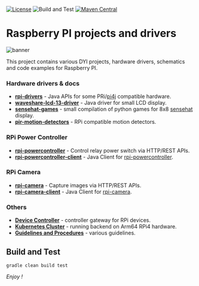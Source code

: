 [![License](https://img.shields.io/badge/License-Apache%202.0-blue.svg)](https://opensource.org/licenses/Apache-2.0)
![Build and Test](https://github.com/jveverka/rpi-projects/workflows/Build%20and%20Test/badge.svg)
[![Maven Central](https://img.shields.io/badge/maven%20central-release-green.svg)](https://search.maven.org/search?q=one.microproject.rpi)

# Raspberry PI projects and drivers

![banner](docs/graphics-banner.svg)

This project contains various DYI projects, hardware drivers, schematics and code examples for Raspberry PI.

### Hardware drivers & docs
* __[rpi-drivers](rpi-drivers)__ - Java APIs for some PRi/[pi4j](https://pi4j.com/) compatible hardware.
* __[waveshare-lcd-13-driver](waveshare-lcd-13-driver)__ - Java driver for small LCD display.
* __[sensehat-games](sensehat-games)__ - small compilation of python games for 8x8 [sensehat](https://www.raspberrypi.org/products/sense-hat/) display.
* __[pir-motion-detectors](pir-motion-detectors)__ - RPi compatible motion detectors.

### RPi Power Controller   
* __[rpi-powercontroller](rpi-powercontroller)__ - Control relay power switch via HTTP/REST APIs.
* __[rpi-powercontroller-client](rpi-powercontroller-client)__ - Java Client for [rpi-powercontroller](rpi-powercontroller).

### RPi Camera
* __[rpi-camera](rpi-camera)__ - Capture images via HTTP/REST APIs. 
* __[rpi-camera-client](rpi-camera-client)__ - Java Client for [rpi-camera](rpi-camera).

### Others
* __[Device Controller](device-controller)__ - controller gateway for RPi devices.
* __[Kubernetes Cluster](k8s-cluster)__ - running backend on Arm64 RPi4 hardware.
* __[Guidelines and Procedures](guidelines-and-procedures)__ - various guidelines.

## Build and Test
``
gradle clean build test
``

*Enjoy !*

